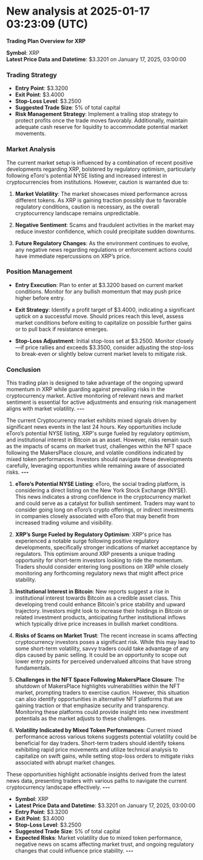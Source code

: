 # New analysis at 2025-01-17 03:23:09 (UTC)

**Trading Plan Overview for XRP**

**Symbol**: XRP  
**Latest Price Data and Datetime**: $3.3201 on January 17, 2025, 03:00:00  

### Trading Strategy

- **Entry Point**: $3.3200  
- **Exit Point**: $3.4000  
- **Stop-Loss Level**: $3.2500  
- **Suggested Trade Size**: 5% of total capital  
- **Risk Management Strategy**: Implement a trailing stop strategy to protect profits once the trade moves favorably. Additionally, maintain adequate cash reserve for liquidity to accommodate potential market movements.

### Market Analysis

The current market setup is influenced by a combination of recent positive developments regarding XRP, bolstered by regulatory optimism, particularly following eToro's potential NYSE listing and increased interest in cryptocurrencies from institutions. However, caution is warranted due to:

1. **Market Volatility**: The market showcases mixed performance across different tokens. As XRP is gaining traction possibly due to favorable regulatory conditions, caution is necessary, as the overall cryptocurrency landscape remains unpredictable.

2. **Negative Sentiment**: Scams and fraudulent activities in the market may reduce investor confidence, which could precipitate sudden downturns.

3. **Future Regulatory Changes**: As the environment continues to evolve, any negative news regarding regulations or enforcement actions could have immediate repercussions on XRP’s price.

### Position Management

- **Entry Execution**: Plan to enter at $3.3200 based on current market conditions. Monitor for any bullish momentum that may push price higher before entry.  

- **Exit Strategy**: Identify a profit target of $3.4000, indicating a significant uptick on a successful move. Should prices reach this level, assess market conditions before exiting to capitalize on possible further gains or to pull back if resistance emerges.

- **Stop-Loss Adjustment**: Initial stop-loss set at $3.2500. Monitor closely—if price rallies and exceeds $3.3500, consider adjusting the stop-loss to break-even or slightly below current market levels to mitigate risk.

### Conclusion

This trading plan is designed to take advantage of the ongoing upward momentum in XRP while guarding against prevailing risks in the cryptocurrency market. Active monitoring of relevant news and market sentiment is essential for active adjustments and ensuring risk management aligns with market volatility.
___---___

The current Cryptocurrency market exhibits mixed signals driven by significant news events in the last 24 hours. Key opportunities include eToro’s potential NYSE listing, XRP's surge fueled by regulatory optimism, and institutional interest in Bitcoin as an asset. However, risks remain such as the impacts of scams on market trust, challenges within the NFT space following the MakersPlace closure, and volatile conditions indicated by mixed token performances. Investors should navigate these developments carefully, leveraging opportunities while remaining aware of associated risks.
___---___

1. **eToro’s Potential NYSE Listing**: eToro, the social trading platform, is considering a direct listing on the New York Stock Exchange (NYSE). This news indicates a strong confidence in the cryptocurrency market and could serve as a catalyst for bullish sentiment. Traders may want to consider going long on eToro’s crypto offerings, or indirect investments in companies closely associated with eToro that may benefit from increased trading volume and visibility.

2. **XRP’s Surge Fueled by Regulatory Optimism**: XRP's price has experienced a notable surge following positive regulatory developments, specifically stronger indications of market acceptance by regulators. This optimism around XRP presents a unique trading opportunity for short-term investors looking to ride the momentum. Traders should consider entering long positions on XRP while closely monitoring any forthcoming regulatory news that might affect price stability.

3. **Institutional Interest in Bitcoin**: New reports suggest a rise in institutional interest towards Bitcoin as a credible asset class. This developing trend could enhance Bitcoin's price stability and upward trajectory. Investors might look to increase their holdings in Bitcoin or related investment products, anticipating further institutional inflows which typically drive price increases in bullish market conditions.

4. **Risks of Scams on Market Trust**: The recent increase in scams affecting cryptocurrency investors poses a significant risk. While this may lead to some short-term volatility, savvy traders could take advantage of any dips caused by panic selling. It could be an opportunity to scope out lower entry points for perceived undervalued altcoins that have strong fundamentals.

5. **Challenges in the NFT Space Following MakersPlace Closure**: The shutdown of MakersPlace highlights vulnerabilities within the NFT market, prompting traders to exercise caution. However, this situation can also identify opportunities in alternative NFT platforms that are gaining traction or that emphasize security and transparency. Monitoring these platforms could provide insight into new investment potentials as the market adjusts to these challenges.

6. **Volatility Indicated by Mixed Token Performances**: Current mixed performance across various tokens suggests potential volatility could be beneficial for day traders. Short-term traders should identify tokens exhibiting rapid price movements and utilize technical analysis to capitalize on swift gains, while setting stop-loss orders to mitigate risks associated with abrupt market changes.

These opportunities highlight actionable insights derived from the latest news data, presenting traders with various paths to navigate the current cryptocurrency landscape effectively.
___---___

- **Symbol**: XRP
- **Latest Price Data and Datetime**: $3.3201 on January 17, 2025, 03:00:00
- **Entry Point**: $3.3200
- **Exit Point**: $3.4000
- **Stop-Loss Level**: $3.2500
- **Suggested Trade Size**: 5% of total capital
- **Expected Risks**: Market volatility due to mixed token performance, negative news on scams affecting market trust, and ongoing regulatory changes that could influence price stability.
___---___


